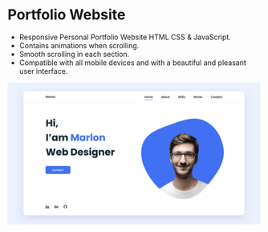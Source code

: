 # Portfolio Website


- Responsive Personal Portfolio Website HTML CSS & JavaScript.
- Contains animations when scrolling.
- Smooth scrolling in each section.
- Compatible with all mobile devices and with a beautiful and pleasant user interface.

![preview img](/preview.png)

